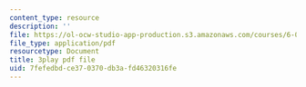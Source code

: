 ```yaml
---
content_type: resource
description: ''
file: https://ol-ocw-studio-app-production.s3.amazonaws.com/courses/6-00-introduction-to-computer-science-and-programming-fall-2008/7fefedbdce370370db3afd46320316fe_tuRYbBvOMRo.pdf
file_type: application/pdf
resourcetype: Document
title: 3play pdf file
uid: 7fefedbd-ce37-0370-db3a-fd46320316fe
---
```

